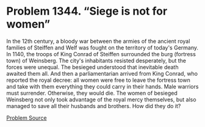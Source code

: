 # Problem 1344. “Siege is not for women”

In the 12th century, a bloody war between the armies of the ancient royal families of Steiffen and Welf was fought on the territory of today's Germany. In 1140, the troops of King Conrad of Steiffen surrounded the burg (fortress town) of Weinsberg. The city's inhabitants resisted desperately, but the forces were unequal. The besieged understood that inevitable death awaited them all. And then a parliamentarian arrived from King Conrad, who reported the royal decree: all women were free to leave the fortress town and take with them everything they could carry in their hands. Male warriors must surrender. Otherwise, they would die. The women of besieged Weinsberg not only took advantage of the royal mercy themselves, but also managed to save all their husbands and brothers. How did they do it?

[Problem Source](https://www.trizland.ru/tasks/6112/)